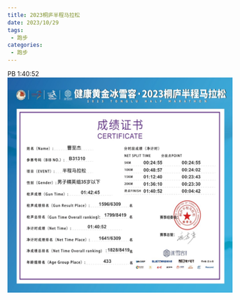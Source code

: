 ```yaml
---
title: 2023桐庐半程马拉松
date: 2023/10/29
tags: 
 - 跑步
categories:
 - 跑步
---
```


PB 1:40:52
<img src="./img/7.png"/>